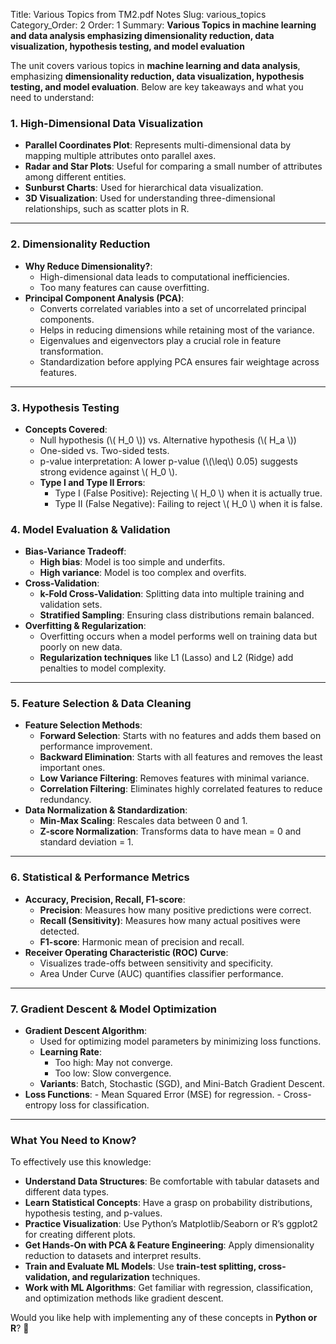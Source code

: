 Title: Various Topics from TM2.pdf Notes
Slug: various_topics
Category_Order: 2 
Order: 1 
Summary: **Various Topics in machine learning and data analysis emphasizing dimensionality reduction, data visualization, hypothesis testing, and model evaluation**

The unit covers various topics in **machine learning and data analysis**, emphasizing **dimensionality reduction, data visualization, hypothesis testing, and model evaluation**. Below are key takeaways and what you need to understand:

### **1. High-Dimensional Data Visualization**  
- **Parallel Coordinates Plot**: Represents multi-dimensional data by mapping multiple attributes onto parallel axes.  
- **Radar and Star Plots**: Useful for comparing a small number of attributes among different entities.  
- **Sunburst Charts**: Used for hierarchical data visualization.  
- **3D Visualization**: Used for understanding three-dimensional relationships, such as scatter plots in R.  

---

### **2. Dimensionality Reduction**
- **Why Reduce Dimensionality?**:
    - High-dimensional data leads to computational inefficiencies.
    - Too many features can cause overfitting.
- **Principal Component Analysis (PCA)**:
    - Converts correlated variables into a set of uncorrelated principal components.
    - Helps in reducing dimensions while retaining most of the variance.
    - Eigenvalues and eigenvectors play a crucial role in feature transformation.
    - Standardization before applying PCA ensures fair weightage across features.

---

### **3. Hypothesis Testing**
- **Concepts Covered**:
    - Null hypothesis (\\( H_0 \\)) vs. Alternative hypothesis (\\( H_a \\))
    - One-sided vs. Two-sided tests.
    - p-value interpretation: A lower p-value (\\(\leq\\) 0.05) suggests strong evidence against \\( H_0 \\).
  - **Type I and Type II Errors**:
    - Type I (False Positive): Rejecting \\( H_0 \\) when it is actually true.
    - Type II (False Negative): Failing to reject \\( H_0 \\) when it is false.

### **4. Model Evaluation & Validation**
- **Bias-Variance Tradeoff**:
    - **High bias**: Model is too simple and underfits.
    - **High variance**: Model is too complex and overfits.
- **Cross-Validation**:
    - **k-Fold Cross-Validation**: Splitting data into multiple training and validation sets.
    - **Stratified Sampling**: Ensuring class distributions remain balanced.
- **Overfitting & Regularization**:
    - Overfitting occurs when a model performs well on training data but poorly on new data.
    - **Regularization techniques** like L1 (Lasso) and L2 (Ridge) add penalties to model complexity.

---

### **5. Feature Selection & Data Cleaning**
- **Feature Selection Methods**:
    - **Forward Selection**: Starts with no features and adds them based on performance improvement.
    - **Backward Elimination**: Starts with all features and removes the least important ones.
    - **Low Variance Filtering**: Removes features with minimal variance.
    - **Correlation Filtering**: Eliminates highly correlated features to reduce redundancy.
- **Data Normalization & Standardization**:
    - **Min-Max Scaling**: Rescales data between 0 and 1.
    - **Z-score Normalization**: Transforms data to have mean = 0 and standard deviation = 1.

---

### **6. Statistical & Performance Metrics**
- **Accuracy, Precision, Recall, F1-score**:
    - **Precision**: Measures how many positive predictions were correct.
    - **Recall (Sensitivity)**: Measures how many actual positives were detected.
    - **F1-score**: Harmonic mean of precision and recall.
- **Receiver Operating Characteristic (ROC) Curve**:
    - Visualizes trade-offs between sensitivity and specificity.
    - Area Under Curve (AUC) quantifies classifier performance.

---

### **7. Gradient Descent & Model Optimization**
- **Gradient Descent Algorithm**:
    - Used for optimizing model parameters by minimizing loss functions.
    - **Learning Rate**:
        - Too high: May not converge.
        - Too low: Slow convergence.
    - **Variants**: Batch, Stochastic (SGD), and Mini-Batch Gradient Descent.
- **Loss Functions**:
      - Mean Squared Error (MSE) for regression.
      - Cross-entropy loss for classification.

---

### **What You Need to Know?**  
To effectively use this knowledge:  
- **Understand Data Structures**: Be comfortable with tabular datasets and different data types.  
- **Learn Statistical Concepts**: Have a grasp on probability distributions, hypothesis testing, and p-values.  
- **Practice Visualization**: Use Python’s Matplotlib/Seaborn or R’s ggplot2 for creating different plots.  
- **Get Hands-On with PCA & Feature Engineering**: Apply dimensionality reduction to datasets and interpret results.  
- **Train and Evaluate ML Models**: Use **train-test splitting, cross-validation, and regularization** techniques.  
- **Work with ML Algorithms**: Get familiar with regression, classification, and optimization methods like gradient descent.  

Would you like help with implementing any of these concepts in **Python or R**? 🚀
